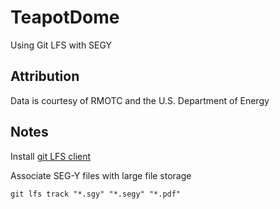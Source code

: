 # TeapotDome
Using Git LFS with SEGY

## Attribution

Data is courtesy of RMOTC and the U.S. Department of Energy

## Notes

Install [git LFS client](https://git-lfs.github.com)

Associate SEG-Y files with large file storage

`git lfs track "*.sgy" "*.segy" "*.pdf"`


